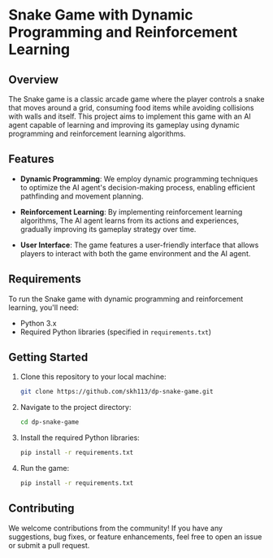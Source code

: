 # Snake Game with Dynamic Programming and Reinforcement Learning

## Overview

The Snake game is a classic arcade game where the player controls a snake that moves around a grid, consuming food items while avoiding collisions with walls and itself. This project aims to implement this game with an AI agent capable of learning and improving its gameplay using dynamic programming and reinforcement learning algorithms.

## Features

- **Dynamic Programming**: We employ dynamic programming techniques to optimize the AI agent's decision-making process, enabling efficient pathfinding and movement planning.
  
- **Reinforcement Learning**: By implementing reinforcement learning algorithms, The AI agent learns from its actions and experiences, gradually improving its gameplay strategy over time.
  
- **User Interface**: The game features a user-friendly interface that allows players to interact with both the game environment and the AI agent.

## Requirements

To run the Snake game with dynamic programming and reinforcement learning, you'll need:

- Python 3.x
- Required Python libraries (specified in `requirements.txt`)

## Getting Started

1. Clone this repository to your local machine:

   ```bash
   git clone https://github.com/skh113/dp-snake-game.git
   ```

2. Navigate to the project directory:
   ```bash
   cd dp-snake-game
   ```

3. Install the required Python libraries:
   ```bash
   pip install -r requirements.txt
   ```

4. Run the game:
   ```bash
   pip install -r requirements.txt
   ```

## Contributing
We welcome contributions from the community! If you have any suggestions, bug fixes, or feature enhancements, feel free to open an issue or submit a pull request.